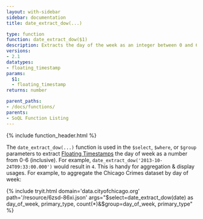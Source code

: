 ```yaml
---
layout: with-sidebar
sidebar: documentation
title: date_extract_dow(...)

type: function
function: date_extract_dow($1)
description: Extracts the day of the week as an integer between 0 and 6 (inclusive).
versions:
- 2.1
datatypes:
- floating_timestamp
params:
  $1:
  - floating_timestamp
returns: number

parent_paths: 
- /docs/functions/
parents: 
- SoQL Function Listing 
---
```


{% include function_header.html %}

The `date_extract_dow(...)` function is used in the `$select`, `$where`, or `$group` parameters to extract [Floating Timestamps](/docs/datatypes/number.html) the day of week as a number from 0-6 (inclusive). For example, `date_extract_dow('2013-10-24T09:33:00.000')` would result in `4`. This is handy for aggregation & display usages. For example, to aggregate the Chicago Crimes dataset by day of week: 

{% include tryit.html domain='data.cityofchicago.org' path='/resource/6zsd-86xi.json' args="$select=date_extract_dow(date) as day_of_week, primary_type, count(*)&$group=day_of_week, primary_type" %}
